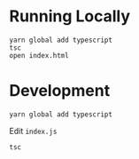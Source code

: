 # Running Locally
```
yarn global add typescript
tsc
open index.html
```

# Development
```
yarn global add typescript
```
Edit `index.js`
```
tsc
```